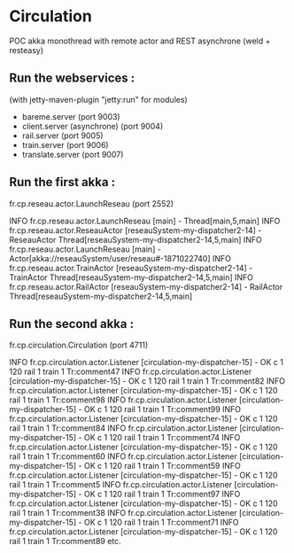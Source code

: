# Circulation
POC akka monothread with remote actor and REST asynchrone (weld + resteasy)

## Run the webservices :
(with jetty-maven-plugin "jetty:run" for modules)
- bareme.server (port 9003)
- client.server (asynchrone) (port 9004)
- rail.server (port 9005)
- train.server (port 9006)
- translate.server (port 9007)

## Run the first akka :
fr.cp.reseau.actor.LaunchReseau (port 2552)

INFO  fr.cp.reseau.actor.LaunchReseau  [main] - Thread[main,5,main]
INFO  fr.cp.reseau.actor.ReseauActor  [reseauSystem-my-dispatcher2-14] - ReseauActor Thread[reseauSystem-my-dispatcher2-14,5,main]
INFO  fr.cp.reseau.actor.LaunchReseau  [main] - Actor[akka://reseauSystem/user/reseau#-1871022740]
INFO  fr.cp.reseau.actor.TrainActor  [reseauSystem-my-dispatcher2-14] - TrainActor Thread[reseauSystem-my-dispatcher2-14,5,main]
INFO  fr.cp.reseau.actor.RailActor  [reseauSystem-my-dispatcher2-14] - RailActor Thread[reseauSystem-my-dispatcher2-14,5,main]

## Run the second akka :
fr.cp.circulation.Circulation (port 4711)

INFO  fr.cp.circulation.actor.Listener  [circulation-my-dispatcher-15] - OK c 1 120 rail 1 train 1 Tr:comment47
INFO  fr.cp.circulation.actor.Listener  [circulation-my-dispatcher-15] - OK c 1 120 rail 1 train 1 Tr:comment82
INFO  fr.cp.circulation.actor.Listener  [circulation-my-dispatcher-15] - OK c 1 120 rail 1 train 1 Tr:comment98
INFO  fr.cp.circulation.actor.Listener  [circulation-my-dispatcher-15] - OK c 1 120 rail 1 train 1 Tr:comment99
INFO  fr.cp.circulation.actor.Listener  [circulation-my-dispatcher-15] - OK c 1 120 rail 1 train 1 Tr:comment84
INFO  fr.cp.circulation.actor.Listener  [circulation-my-dispatcher-15] - OK c 1 120 rail 1 train 1 Tr:comment74
INFO  fr.cp.circulation.actor.Listener  [circulation-my-dispatcher-15] - OK c 1 120 rail 1 train 1 Tr:comment60
INFO  fr.cp.circulation.actor.Listener  [circulation-my-dispatcher-15] - OK c 1 120 rail 1 train 1 Tr:comment59
INFO  fr.cp.circulation.actor.Listener  [circulation-my-dispatcher-15] - OK c 1 120 rail 1 train 1 Tr:comment5
INFO  fr.cp.circulation.actor.Listener  [circulation-my-dispatcher-15] - OK c 1 120 rail 1 train 1 Tr:comment97
INFO  fr.cp.circulation.actor.Listener  [circulation-my-dispatcher-15] - OK c 1 120 rail 1 train 1 Tr:comment38
INFO  fr.cp.circulation.actor.Listener  [circulation-my-dispatcher-15] - OK c 1 120 rail 1 train 1 Tr:comment71
INFO  fr.cp.circulation.actor.Listener  [circulation-my-dispatcher-15] - OK c 1 120 rail 1 train 1 Tr:comment89
etc.

